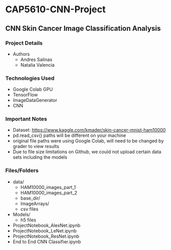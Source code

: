 # CAP5610-CNN-Project
## CNN Skin Cancer Image Classification Analysis

### Project Details
- Authors
    - Andres Salinas
    - Natalia Valencia

### Technologies Used
- Google Colab GPU
- TensorFlow
- ImageDataGenerator
- CNN

### Important Notes
- Dataset: https://www.kaggle.com/kmader/skin-cancer-mnist-ham10000 
- pd.read_csv() paths will be different on your machine 
- original file paths were using Google Colab, will need to be changed by grader to view results
- Due to file size limitations on Github, we could not upload certain data sets including the models

### Files/Folders
- data/
    - HAM10000_images_part_1
    - HAM10000_images_part_2
    - base_dir/
    - ImageArrays/
    - csv files
- Models/
    - h5 files
- ProjectNotebook_AlexNet.ipynb
- ProjectNotebook_LeNet.ipynb
- ProjectNotebook_ResNet.ipynb
- End to End CNN Classifier.ipynb
